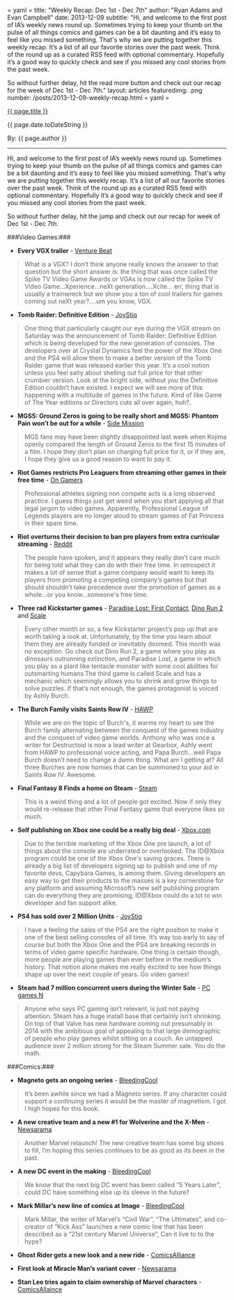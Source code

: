 = yaml =
title: "Weekly Recap: Dec 1st - Dec 7th"
author: "Ryan Adams and Evan Campbell"
date: 2013-12-09
subtitle: "Hi, and welcome to the first post of IA’s weekly news round up. Sometimes trying to keep your thumb on the pulse of all things comics and games can be a bit daunting and it’s easy to feel like you missed something. That's why we are putting together this weekly recap. It’s a list of all our favorite stories over the past week. Think of the round up as a curated RSS feed with optional commentary. Hopefully it’s a good way to quickly check and see if you missed any cool stories from the past week.

So without further delay, hit the read more button and check out our recap for the week of Dec 1st - Dec 7th."
layout: articles
featuredimg: .png
number: /posts/2013-12-09-weekly-recap.html
= yaml =

<a href="{{ page.url }}" class='postTitleLink'><p class='postTitle'>{{ page.title }}</p></a>
<p class='postPublished'>{{ page.date.toDateString }}</p>
<p class='postAuthor'>By: {{ page.author }}</p>
<hr>

Hi, and welcome to the first post of IA’s weekly news round up. Sometimes trying to keep your thumb on the pulse of all things comics and games can be a bit daunting and it’s easy to feel like you missed something. That's why we are putting together this weekly recap. It’s a list of all our favorite stories over the past week. Think of the round up as a curated RSS feed with optional commentary. Hopefully it’s a good way to quickly check and see if you missed any cool stories from the past week.

So without further delay,  hit the jump and check out our recap for week of Dec 1st - Dec 7th.

###Video Games:###
* **Every VGX trailer** -  [Venture Beat](http://venturebeat.com/2013/12/07/watch-every-trailer-from-spikes-vgx-award-show-right-here/)
> What is a VGX? I don’t think anyone really knows the answer to that question but the short answer is: the thing that was once called the Spike TV Video Game Awards or VGAs is now called the Spike TV Video Game...Xperience...neXt generation….Xcite… err, thing that is usually a trainwreck but we show you a ton of cool trailers for games coming out neXt year?....um  you know, VGX.

* **Tomb Raider: Definitive Edition** - [JoyStiq](http://www.joystiq.com/2013/12/07/tomb-raider-definitive-edition-confirmed-for-xbox-one-ps4/)
> One thing that particularly caught our eye during the VGX stream on Saturday was the announcement of Tomb Raider: Definitive Edition which is being developed for the new generation of consoles. The developers over at Crystal Dynamics feel the power of the Xbox One and the PS4 will allow them to make a better version of the Tomb Raider game that was released earlier this year. It’s a cool notion unless you feel salty about shelling out full price for that other crumbier version. Look at the bright side, without you the Definitive Edition couldn’t have existed. I expect we will see more of this happening with a multitude of games in the future. Kind of like Game of The Year editions or Directors cuts all over again, huh?.

* **MGS5: Ground Zeros is going to be really short and MGS5: Phantom Pain won’t be out for a while** - [Side Mission](http://www.gametrailers.com/side-mission/66798/metal-gear-solid-v-the-phantom-pain-wont-be-coming-out-for-a-long-while?utm_source=dlvr.it&utm_medium=twitter)
> MGS fans may have been slightly disappointed last week when Kojima openly compared the length of Ground Zeros to the first 15 minutes of a film. I hope they don’t plan on charging full price for it, or if they are, I hope they give us a good reason to want to pay it.

* **Riot Games restricts Pro Leaguers from streaming other games in their free time** - [On Gamers](http://www.ongamers.com/articles/riot-season-4-lcs-contracts-stipulate-players-cannot-stream-dota-2-blizzard-games/1100-261/)
> Professional athletes signing non compete acts is a long observed practice. I guess things just get weird when you start applying all that legal jargon to video games. Apparently, Professional League of Legends players are no longer aloud to stream games of Fat Princess in their spare time.

* **Riot overturns their decision to ban pro players from extra curricular streaming** - [Reddit](http://www.reddit.com/r/leagueoflegends/comments/1sa59j/update_on_the_lcs_streaming_policy/)
> The people have spoken, and it appears they really don’t care much for being told what they can do with their free time. In retrospect it makes a lot of sense that a game company would want to keep its players from promoting a competing company’s games but that should shouldn’t take precedence over the promotion of games as a whole...or you know...someone's free time.

* **Three rad Kickstarter games** - [Paradise Lost: First Contact](http://www.kickstarter.com/projects/1183462809/paradise-lost-first-contact?ref=live), [Dino Run 2](http://www.kickstarter.com/projects/pixeljam/dino-run-2) and [Scale](http://www.kickstarter.com/projects/1188957169/scale)
> Every other month or so, a few Kickstarter project’s pop up that are worth taking a look at. Unfortunately, by the time you learn about them they are already funded or inevitably doomed. This month was no exception. Go check out Dino Run 2, a game where you play as dinosaurs outrunning extinction, and Paradise Lost, a game in which you play as a plant like tentacle monster with some cool abilities for outsmarting humans.The third game is called Scale and has a mechanic which seemingly allows you to shrink and grow things to solve puzzles. If that’s not enough, the games protagonist is voiced by Ashly Burch.

* **The Burch Family visits Saints Row IV** - [HAWP](http://www.heyash.com/we-are-a-saints-row-iv-dlc/)
> While we are on the topic of Burch's, it warms my heart to see the Burch family alternating between the conquest of the games industry and the conquest of video game worlds. Anthony who was once a writer for Destructoid is now a lead writer at Gearbox, Ashly went from HAWP to professional voice acting, and Papa Burch...well Papa Burch doesn’t need to change a damn thing. What am I getting at? All three Burches are now homies that can be summoned to your aid in Saints Row IV. Awesome.

* **Final Fantasy 8 Finds a home on Steam** - [Steam](http://store.steampowered.com/agecheck/app/39150/)
> This is a weird thing and a lot of people got excited. Now if only they would re-release that other Final Fantasy game that everyone likes so much.

* **Self publishing on Xbox one could be a really big deal** - [Xbox.com](http://news.xbox.com/2013/12/xbox-one-developers-id-at-xbox)
> Due to the terrible marketing of the Xbox One pre launch, a lot of things about the console are underrated or overlooked. The ID@Xbox program could be one of the Xbox One's saving graces. There is already a big list of developers signing up to publish and one of my favorite devs, Capybara Games, is among them. Giving developers an easy way to get their products to the masses is a key cornerstone for any platform and assuming Microsoft’s new self publishing program can do everything they are promising, ID@Xbox could do a lot to win developer and fan support alike.

* **PS4 has sold over 2 Million Units** - [JoyStiq](http://www.joystiq.com/2013/12/03/sony-ps4-sales-rise-to-2-1-million-700k-sold-in-europe-austr/)
> I have a feeling the sales of the PS4 are the right position to make it one of the best selling consoles of all time. It’s way too early to say of course but both the Xbox One and the PS4 are breaking records in terms of video game specific hardware. One thing is certain though, more people are playing games than ever before in the medium’s history. That notion alone makes me really excited to see how things shape up over the next couple of years. Go video games!

* **Steam had 7 million concurrent users during the Winter Sale** - [PC games N](http://www.pcgamesn.com/steam-breaks-7-million-concurrent-users-more-million-more-time-last-year)
> Anyone who says PC gaming isn’t relevant, is just not paying attention. Steam has a huge install base that certainly isn’t shrinking. On top of that Valve has new hardware coming out presumably in 2014 with the ambitious goal of appealing to that large demographic of people who play games whilst sitting on a couch. An untapped audience over 2 million strong for the Steam Summer sale. You do the math.

###Comics:###
* **Magneto gets an ongoing series** - [BleedingCool](http://www.bleedingcool.com/2013/12/05/magneto-gets-an-ongoing-series-in-march-from-bunn-and-walta/)
> It’s been awhile since we had a Magneto series. If any character could support a continuing series it would be the master of magnetism. I got I high hopes for this book.

* **A new creative team and a new #1 for Wolverine and the X-Men** - [Newsarama](http://www.newsarama.com/19732-jason-latour-schools-wolverine-the-x-men.html)
> Another Marvel relaunch! The new creative team has some big shoes to fill, I’m hoping this series continues to be as good as its been in the past.

* **A new DC event in the making** - [BleedingCool](http://www.bleedingcool.com/2013/12/02/before-five-years-later-a-dc-earth-war/)
> We know that the next big DC event has been called “5 Years Later”, could DC have something else up its sleeve in the future?

* **Mark Millar’s new line of comics at Image** - [BleedingCool](http://www.bleedingcool.com/2013/12/02/mark-millar-confirmes-starlight-comic-with-goran-parlov/)
> Mark Millar, the writer of Marvel’s “Civil War”, “The Ultimates”, and co-creator of “Kick Ass” launches a new comic line that has been described as a “21st century Marvel Universe”, Can it live to to the hype?

* **Ghost Rider gets a new look and a new ride** - [ComicsAlliance](http://comicsalliance.com/ghost-rider-motorcycle-car-felipe-smith-tradd-moore-marvel/)

* **First look at Miracle Man’s variant cover** - [Newsarama](http://www.newsarama.com/19725-miracleman-1-jerome-opena-variant-1st-look.html)

* **Stan Lee tries again to claim  ownership of Marvel characters** -  [ComicsAllaince](http://comicsalliance.com/stan-lee-media-claims-ownership-of-marvel-characters-again/)
